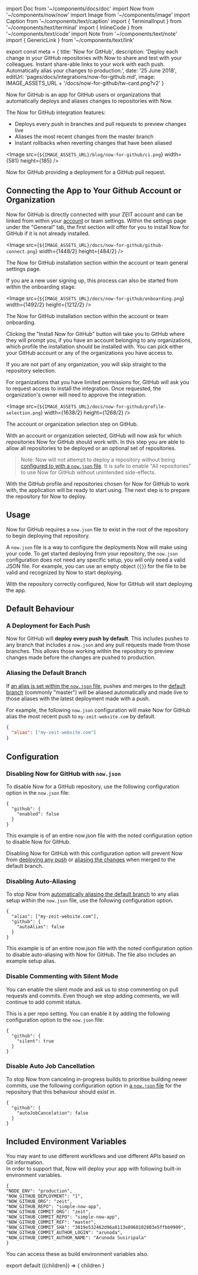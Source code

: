 import Doc from '~/components/docs/doc'
import Now from '~/components/now/now'
import Image from '~/components/image'
import Caption from '~/components/text/caption'
import { TerminalInput } from '~/components/text/terminal'
import { InlineCode } from '~/components/text/code'
import Note from '~/components/text/note'
import { GenericLink } from '~/components/text/link'

export const meta = {
  title: 'Now for GitHub',
  description: 'Deploy each change in your GitHub repositories with Now to share and test with your colleagues. Instant share-able links to your work with each push. Automatically alias your changes to production.',
  date: '25 June 2018',
  editUrl: 'pages/docs/integrations/now-for-github.md',
  image: IMAGE_ASSETS_URL + '/docs/now-for-github/tw-card.png?v2'
}

Now for GitHub is an app for GitHub users or organizations that automatically deploys and aliases changes to repositories with Now.

The Now for GitHub integration features:
- Deploys every push in branches and pull requests to preview changes live
- Aliases the most recent changes from the master branch
- Instant rollbacks when reverting changes that have been aliased

<Image
src={`${IMAGE_ASSETS_URL}/blog/now-for-github/ci.png`}
width={581}
height={185}
/>
<Caption>Now for GitHub providing a deployment for a GitHub pull request.</Caption>

## Connecting the App to Your Github Account or Organization
Now for GitHub is directly connected with your ZEIT account and can be linked from within your [account](/account) or team settings. Within the settings page under the "General" tab, the first section will offer for you to install Now for GitHub if it is not already installed.

<Image
src={`${IMAGE_ASSETS_URL}/docs/now-for-github/github-connect.png`}
width={1448/2}
height={484/2}
/>
<Caption>The Now for GitHub installation section within the account or team general settings page.</Caption>

If you are a new user signing up, this process can also be started from within the onboarding stage.

<Image
src={`${IMAGE_ASSETS_URL}/docs/now-for-github/onboarding.png`}
width={1492/2}
height={1212/2}
/>
<Caption>The Now for GitHub installation section within the account or team onboarding.</Caption>


Clicking the "Install Now for GitHub" button will take you to GitHub where they will prompt you, if you have an account belonging to any organizations, which profile the installation should be installed with. You can pick either your GitHub account or any of the organizations you have access to.

If you are not part of any organization, you will skip straight to the repository selection.

For organizations that you have limited permissions for, GitHub will ask you to request access to install the integration. Once requested, the organization's owner will need to approve the integration.

<Image
  src={`${IMAGE_ASSETS_URL}/docs/now-for-github/profile-selection.png`}
  width={1638/2}
  height={1268/2}
/>
<Caption>The account or organization selection step on GitHub.</Caption>

With an account or organization selected, GitHub will now ask for which repositories Now for GitHub should work with. In this step you are able to allow all repositories to be deployed or an optional set of repositories.

> Note: Now will not attempt to deploy a repository without being [configured to with a `now.json` file](#usage). It is safe to enable "All repositories" to use Now for GitHub without unintended side-effects.

With the GitHub profile and repositories chosen for Now for GitHub to work with, the application will be ready to start using. The next step is to prepare the repository for Now to deploy.

## Usage
Now for GitHub requires a `now.json` file to exist in the root of the repository to begin deploying that repository.

A `now.json` file is a way to configure the deployments Now will make using your code. To get started deploying from your repository, the `now.json` configuration does not need any specific setup, you will only need a valid JSON file. For example, you can use an empty object (`{}`) for the file to be valid and recognized by Now to start deploying.

With the repository correctly configured, Now for GitHub will start deploying the app.

## Default Behaviour
### A Deployment for Each Push
Now for GitHub will **deploy every push by default**. This includes pushes to any branch that includes a `now.json` and any pull requests made from those branches. This allows those working within the repository to preview changes made before the changes are pushed to production.

### Aliasing the Default Branch
If [an alias is set within the `now.json` file](/docs/features/aliases), pushes and merges to the [default branch](https://help.github.com/articles/setting-the-default-branch/) (commonly "master") will be aliased automatically and made live to those aliases with the latest deployment made with a push.

For example, the following `now.json` configuration will make Now for GitHub alias the most recent push to `my-zeit-website.com` by default.

```json
{
  "alias": ["my-zeit-website.com"]
}
```

## Configuration
### Disabling Now for GitHub with `now.json`
To disable Now for a GitHub repository, use the following configuration option in the `now.json` file:
```
{
  "github": {
    "enabled": false
  }
}
```
<Caption>This example is of an entire <InlineCode>now.json</InlineCode> file with the noted configuration option to disable Now for GitHub.</Caption>

Disabling Now for GitHub with this configuration option will prevent Now from [deploying any push](#a-deployment-for-each-push) or [aliasing the changes](#aliasing-the-default-branch) when merged to the default branch.

### Disabling Auto-Aliasing
To stop Now from [automatically aliasing the default branch](#aliasing-the-default-branch) to any alias setup within the `now.json` file, use the following configuration option.
```
{
  "alias": ["my-zeit-website.com"],
  "github": {
    "autoAlias": false
  }
}
```
<Caption>This example is of an entire <InlineCode>now.json</InlineCode> file with the noted configuration option to disable auto-aliasing with Now for GitHub. The file also includes an example setup alias.</Caption>

### Disable Commenting with Silent Mode
You can enable the silent mode and ask us to stop commenting on pull requests and commits. Even though we stop adding comments, we will continue to add commit status.

This is a per repo setting. You can enable it by adding the following configuration option to the `now.json` file:

```
{
  "github": {
    "silent": true
  }
}
```

### Disable Auto Job Cancellation
To stop Now from canceling in-progress builds to prioritise building newer commits, use the following configuration option in [a `now.json` file](/docs/v1/features/configuration) for the repository that this behaviour should exist in.

```
{
  "github": {
    "autoJobCancelation": false
  }
}
```

## Included Environment Variables

You may want to use different workflows and use different APIs based on Git information.<br/>
In order to support that, Now will deploy your app with following built-in environment variables.

```
{
"NODE_ENV": "production",
"NOW_GITHUB_DEPLOYMENT": "1",
"NOW_GITHUB_ORG": "zeit",
"NOW_GITHUB_REPO": "simple-now-app",
"NOW_GITHUB_COMMIT_ORG": "zeit",
"NOW_GITHUB_COMMIT_REPO": "simple-now-app",
"NOW_GITHUB_COMMIT_REF": "master",
"NOW_GITHUB_COMMIT_SHA": "3019e532462d96a8113e8968102803e5ffbb9909",
"NOW_GITHUB_COMMIT_AUTHOR_LOGIN": "arunoda",
"NOW_GITHUB_COMMIT_AUTHOR_NAME": "Arunoda Susiripala"
}
```

<Note>You can access these as <GenericLink href="/docs/v1/features/build-env-and-secrets">build environment variables</GenericLink> also.</Note>

export default ({children}) => <Doc meta={meta}>{ children }</Doc>
